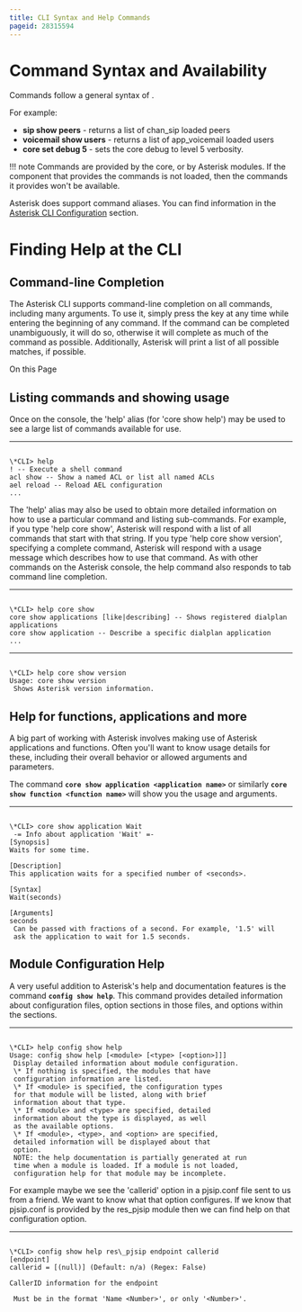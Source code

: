 ```yaml
---
title: CLI Syntax and Help Commands
pageid: 28315594
---
```


Command Syntax and Availability
===============================

Commands follow a general syntax of **<module name> <action type> <parameters>**.

For example:

* **sip show peers** - returns a list of chan\_sip loaded peers
* **voicemail show users** - returns a list of app\_voicemail loaded users
* **core set debug 5** - sets the core debug to level 5 verbosity.




!!! note 
    Commands are provided by the core, or by Asterisk modules. If the component that provides the commands is not loaded, then the commands it provides won't be available.

      
[//]: # (end-note)



Asterisk does support command aliases. You can find information in the [Asterisk CLI Configuration](/Configuration/Core-Configuration/Asterisk-CLI-Configuration) section.

Finding Help at the CLI
=======================

Command-line Completion
-----------------------

The Asterisk CLI supports command-line completion on all commands, including many arguments. To use it, simply press the **<Tab>** key at any time while entering the beginning of any command. If the command can be completed unambiguously, it will do so, otherwise it will complete as much of the command as possible. Additionally, Asterisk will print a list of all possible matches, if possible.

On this Page


Listing commands and showing usage
----------------------------------

Once on the console, the 'help' alias (for 'core show help') may be used to see a large list of commands available for use.




---

  
  


```

\*CLI> help
! -- Execute a shell command
acl show -- Show a named ACL or list all named ACLs
ael reload -- Reload AEL configuration
...

```


The 'help' alias may also be used to obtain more detailed information on how to use a particular command and listing sub-commands. For example, if you type 'help core show', Asterisk will respond with a list of all commands that start with that string. If you type 'help core show version', specifying a complete command, Asterisk will respond with a usage message which describes how to use that command. As with other commands on the Asterisk console, the help command also responds to tab command line completion.




---

  
  


```

\*CLI> help core show
core show applications [like|describing] -- Shows registered dialplan applications
core show application -- Describe a specific dialplan application
...

```




---

  
  


```

\*CLI> help core show version
Usage: core show version
 Shows Asterisk version information.

```


Help for functions, applications and more
-----------------------------------------

A big part of working with Asterisk involves making use of Asterisk applications and functions. Often you'll want to know usage details for these, including their overall behavior or allowed arguments and parameters.

The command  **`core show application <application name>`**  or similarly  **`core show function <function name>`** will show you the usage and arguments.




---

  
  


```

\*CLI> core show application Wait
 -= Info about application 'Wait' =- 
[Synopsis]
Waits for some time.

[Description]
This application waits for a specified number of <seconds>.

[Syntax]
Wait(seconds)

[Arguments]
seconds
 Can be passed with fractions of a second. For example, '1.5' will
 ask the application to wait for 1.5 seconds.

```


Module Configuration Help
-------------------------

A very useful addition to Asterisk's help and documentation features is the command **`config show help`**. This command provides detailed information about configuration files, option sections in those files, and options within the sections.




---

  
  


```

\*CLI> help config show help
Usage: config show help [<module> [<type> [<option>]]]
 Display detailed information about module configuration.
 \* If nothing is specified, the modules that have
 configuration information are listed.
 \* If <module> is specified, the configuration types
 for that module will be listed, along with brief
 information about that type.
 \* If <module> and <type> are specified, detailed
 information about the type is displayed, as well
 as the available options.
 \* If <module>, <type>, and <option> are specified,
 detailed information will be displayed about that
 option.
 NOTE: the help documentation is partially generated at run
 time when a module is loaded. If a module is not loaded,
 configuration help for that module may be incomplete.

```


For example maybe we see the 'callerid' option in a pjsip.conf file sent to us from a friend. We want to know what that option configures. If we know that pjsip.conf is provided by the res\_pjsip module then we can find help on that configuration option.




---

  
  


```

\*CLI> config show help res\_pjsip endpoint callerid
[endpoint]
callerid = [(null)] (Default: n/a) (Regex: False)

CallerID information for the endpoint

 Must be in the format 'Name <Number>', or only '<Number>'. 

```


